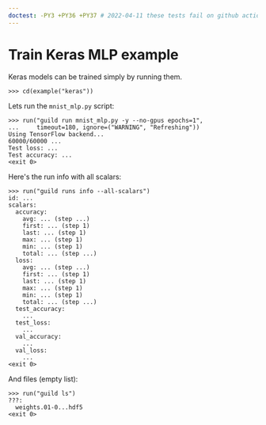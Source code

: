 ```yaml
---
doctest: -PY3 +PY36 +PY37 # 2022-04-11 these tests fail on github actions because TF 1.14 fails to install. We need to update to a more current tensorflow version that has wheels available.
---
```


# Train Keras MLP example

Keras models can be trained simply by running them.

    >>> cd(example("keras"))

Lets run the `mnist_mlp.py` script:

    >>> run("guild run mnist_mlp.py -y --no-gpus epochs=1",
    ...     timeout=180, ignore=("WARNING", "Refreshing"))
    Using TensorFlow backend...
    60000/60000 ...
    Test loss: ...
    Test accuracy: ...
    <exit 0>

Here's the run info with all scalars:

    >>> run("guild runs info --all-scalars")
    id: ...
    scalars:
      accuracy:
        avg: ... (step ...)
        first: ... (step 1)
        last: ... (step 1)
        max: ... (step 1)
        min: ... (step 1)
        total: ... (step ...)
      loss:
        avg: ... (step ...)
        first: ... (step 1)
        last: ... (step 1)
        max: ... (step 1)
        min: ... (step 1)
        total: ... (step ...)
      test_accuracy:
        ...
      test_loss:
        ...
      val_accuracy:
        ...
      val_loss:
        ...
    <exit 0>

And files (empty list):

    >>> run("guild ls")
    ???:
      weights.01-0...hdf5
    <exit 0>
